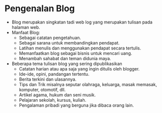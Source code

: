 # Pengenalan Blog

- Blog merupakan singkatan tadi web log yang merupakan tulisan pada halaman web.
- Manfaat Blog:
    - Sebagai catatan pengetahuan.
    - Sebagai sarana untuk membandingkan pendapat.
    - Latihan menulis dan menggunakan pendapat secara tertulis.
    - Memanfaatkan blog sebagai bisnis untuk mencari uang.
    - Menambah sahabat dan teman didunia maya.
- Beberapa tema tulisan blog yang sering dipublikasikan
    - Catatan harian atau apa saja yang ingin ditulis oleh blogger.
    - Ide-ide, opini, pandangan tertentu.
    - Berita terkini dan ulasannya.
    - Tips dan Trik misalnya seputar olahraga, keluarga, masak memasak, komputer, otomotif, dll.
    - Artikel agama, hukum dan seni musik.
    - Pelajaran sekolah, kursus, kuliah.
    - Pengalaman pribadi yang berguna jika dibaca orang lain.